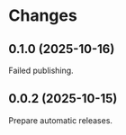 # Changes

## 0.1.0 (2025-10-16)

Failed publishing.

## 0.0.2 (2025-10-15)

Prepare automatic releases.
